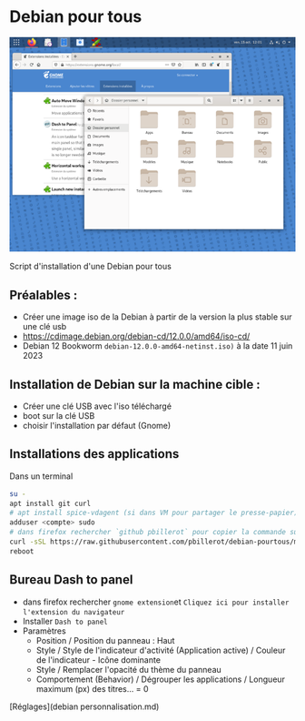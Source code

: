 # Debian pour tous

![](debian-pourtous.png)

Script d'installation d'une Debian pour tous

## Préalables :
- Créer une image iso de la Debian à partir de la version la plus stable sur une clé usb
- https://cdimage.debian.org/debian-cd/12.0.0/amd64/iso-cd/
- Debian 12 Bookworm ```debian-12.0.0-amd64-netinst.iso)``` à la date 11 juin 2023

## Installation de Debian sur la machine cible :
- Créer une clé USB avec l'iso téléchargé
- boot sur la clé USB
- choisir l'installation par défaut (Gnome)

## Installations des applications
Dans un terminal
```bash
su -
apt install git curl
# apt install spice-vdagent (si dans VM pour partager le presse-papier)
adduser <compte> sudo
# dans firefox rechercher `github pbillerot` pour copier la commande suivante
curl -sSL https://raw.githubusercontent.com/pbillerot/debian-pourtous/master/debian-mini.sh | sh
reboot
```

## Bureau Dash to panel
- dans firefox rechercher `gnome extension`et `Cliquez ici pour installer l'extension du navigateur`
- Installer `Dash to panel`
- Paramètres
  - Position / Position du panneau : Haut
  - Style / Style de l'indicateur d'activité (Application active) / Couleur de l'indicateur - Icône dominante
  - Style / Remplacer l'opacité du thème du panneau
  - Comportement (Behavior) / Dégrouper les applications / Longueur maximum (px) des titres... = 0


[Réglages](debian personnalisation.md)

